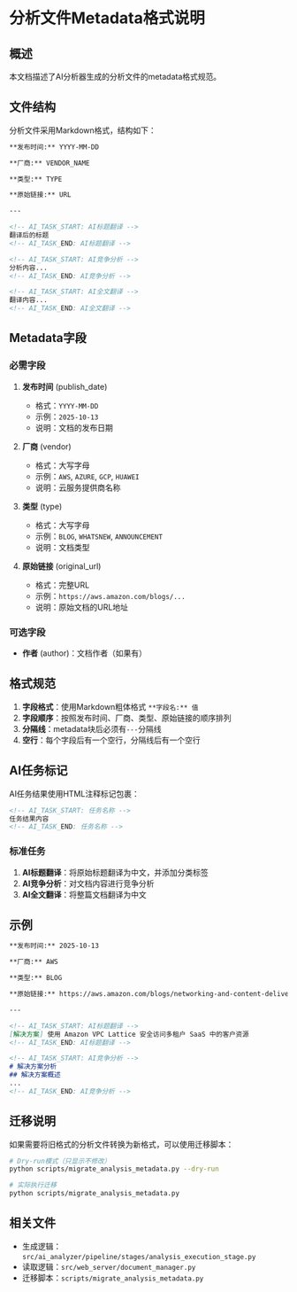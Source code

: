 # 分析文件Metadata格式说明

## 概述

本文档描述了AI分析器生成的分析文件的metadata格式规范。

## 文件结构

分析文件采用Markdown格式，结构如下：

```markdown
**发布时间:** YYYY-MM-DD

**厂商:** VENDOR_NAME

**类型:** TYPE

**原始链接:** URL

---

<!-- AI_TASK_START: AI标题翻译 -->
翻译后的标题
<!-- AI_TASK_END: AI标题翻译 -->

<!-- AI_TASK_START: AI竞争分析 -->
分析内容...
<!-- AI_TASK_END: AI竞争分析 -->

<!-- AI_TASK_START: AI全文翻译 -->
翻译内容...
<!-- AI_TASK_END: AI全文翻译 -->
```

## Metadata字段

### 必需字段

1. **发布时间** (publish_date)
   - 格式：`YYYY-MM-DD`
   - 示例：`2025-10-13`
   - 说明：文档的发布日期

2. **厂商** (vendor)
   - 格式：大写字母
   - 示例：`AWS`, `AZURE`, `GCP`, `HUAWEI`
   - 说明：云服务提供商名称

3. **类型** (type)
   - 格式：大写字母
   - 示例：`BLOG`, `WHATSNEW`, `ANNOUNCEMENT`
   - 说明：文档类型

4. **原始链接** (original_url)
   - 格式：完整URL
   - 示例：`https://aws.amazon.com/blogs/...`
   - 说明：原始文档的URL地址

### 可选字段

- **作者** (author)：文档作者（如果有）

## 格式规范

1. **字段格式**：使用Markdown粗体格式 `**字段名:** 值`
2. **字段顺序**：按照发布时间、厂商、类型、原始链接的顺序排列
3. **分隔线**：metadata块后必须有`---`分隔线
4. **空行**：每个字段后有一个空行，分隔线后有一个空行

## AI任务标记

AI任务结果使用HTML注释标记包裹：

```markdown
<!-- AI_TASK_START: 任务名称 -->
任务结果内容
<!-- AI_TASK_END: 任务名称 -->
```

### 标准任务

1. **AI标题翻译**：将原始标题翻译为中文，并添加分类标签
2. **AI竞争分析**：对文档内容进行竞争分析
3. **AI全文翻译**：将整篇文档翻译为中文

## 示例

```markdown
**发布时间:** 2025-10-13

**厂商:** AWS

**类型:** BLOG

**原始链接:** https://aws.amazon.com/blogs/networking-and-content-delivery/secure-customer-resource-access-in-multi-tenant-saas-with-amazon-vpc-lattice/

---

<!-- AI_TASK_START: AI标题翻译 -->
[解决方案] 使用 Amazon VPC Lattice 安全访问多租户 SaaS 中的客户资源
<!-- AI_TASK_END: AI标题翻译 -->

<!-- AI_TASK_START: AI竞争分析 -->
# 解决方案分析
## 解决方案概述
...
<!-- AI_TASK_END: AI竞争分析 -->
```

## 迁移说明

如果需要将旧格式的分析文件转换为新格式，可以使用迁移脚本：

```bash
# Dry-run模式（只显示不修改）
python scripts/migrate_analysis_metadata.py --dry-run

# 实际执行迁移
python scripts/migrate_analysis_metadata.py
```

## 相关文件

- 生成逻辑：`src/ai_analyzer/pipeline/stages/analysis_execution_stage.py`
- 读取逻辑：`src/web_server/document_manager.py`
- 迁移脚本：`scripts/migrate_analysis_metadata.py`
